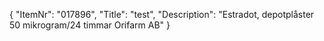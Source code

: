 {
  "ItemNr": "017896",
  "Title": "test",
  "Description": "Estradot, depotplåster 50 mikrogram/24 timmar Orifarm AB"
}